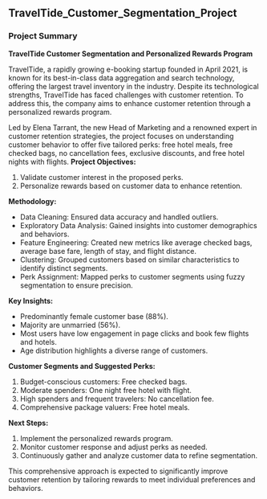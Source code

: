 ## TravelTide_Customer_Segmentation_Project
### Project Summary

**TravelTide Customer Segmentation and Personalized Rewards Program**

TravelTide, a rapidly growing e-booking startup founded in April 2021, is known for its best-in-class data aggregation and search technology, offering the largest travel inventory in the industry. Despite its technological strengths, TravelTide has faced challenges with customer retention. To address this, the company aims to enhance customer retention through a personalized rewards program.

Led by Elena Tarrant, the new Head of Marketing and a renowned expert in customer retention strategies, the project focuses on understanding customer behavior to offer five tailored perks: free hotel meals, free checked bags, no cancellation fees, exclusive discounts, and free hotel nights with flights.
**Project Objectives:**
1. Validate customer interest in the proposed perks.
2. Personalize rewards based on customer data to enhance retention.

**Methodology:**
- Data Cleaning: Ensured data accuracy and handled outliers.
- Exploratory Data Analysis: Gained insights into customer demographics and behaviors.
- Feature Engineering: Created new metrics like average checked bags, average base fare, length of stay, and flight distance.
- Clustering: Grouped customers based on similar characteristics to identify distinct segments.
- Perk Assignment: Mapped perks to customer segments using fuzzy segmentation to ensure precision.

**Key Insights:**
- Predominantly female customer base (88%).
- Majority are unmarried (56%).
- Most users have low engagement in page clicks and book few flights and hotels.
- Age distribution highlights a diverse range of customers.

**Customer Segments and Suggested Perks:**
1. Budget-conscious customers: Free checked bags.
2. Moderate spenders: One night free hotel with flight.
3. High spenders and frequent travelers: No cancellation fee.
4. Comprehensive package valuers: Free hotel meals.

**Next Steps:**
1. Implement the personalized rewards program.
2. Monitor customer response and adjust perks as needed.
3. Continuously gather and analyze customer data to refine segmentation.

This comprehensive approach is expected to significantly improve customer retention by tailoring rewards to meet individual preferences and behaviors.
